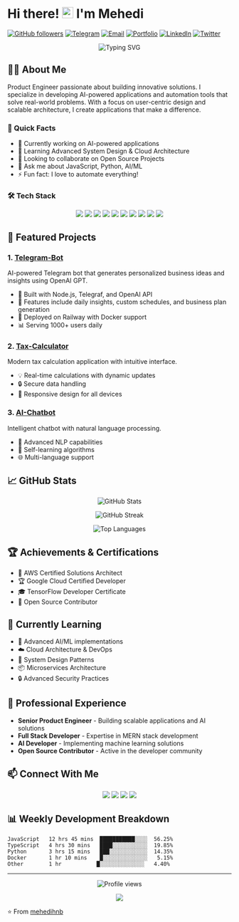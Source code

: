 # Hi there! <img src="https://media.giphy.com/media/hvRJCLFzcasrR4ia7z/giphy.gif" width="25px"> I'm Mehedi

[![GitHub followers](https://img.shields.io/github/followers/mehedihnb?style=social)](https://github.com/mehedihnb)
[![Telegram](https://img.shields.io/badge/Telegram-@imehedih-blue)](https://t.me/imehedih)
[![Email](https://img.shields.io/badge/Email-mehediuxd%40gmail.com-red)](mailto:mehediuxd@gmail.com)
[![Portfolio](https://img.shields.io/badge/Portfolio-mehedi.dev-green)](https://mehedihassan.co)
[![LinkedIn](https://img.shields.io/badge/LinkedIn-mehedi-blue)](https://linkedin.com/in/mehedihassan-me)
[![Twitter](https://img.shields.io/badge/Twitter-@mehedidev-blue)](https://x.com/mehediihn)

<p align="center">
  <img src="https://readme-typing-svg.herokuapp.com?font=Fira+Code&pause=1000&color=2E9EF7&center=true&vCenter=true&width=435&lines=Product+Engineer;AI+Developer;Full+Stack+Developer;Open+Source+Contributor" alt="Typing SVG" />
</p>

## 👨‍💻 About Me

Product Engineer passionate about building innovative solutions. I specialize in developing AI-powered applications and automation tools that solve real-world problems. With a focus on user-centric design and scalable architecture, I create applications that make a difference.

### 🎯 Quick Facts

- 🔭 Currently working on AI-powered applications
- 🌱 Learning Advanced System Design & Cloud Architecture
- 👯 Looking to collaborate on Open Source Projects
- 💬 Ask me about JavaScript, Python, AI/ML
- ⚡ Fun fact: I love to automate everything!

### 🛠️ Tech Stack

<p align="center">
  <img src="https://img.shields.io/badge/JavaScript-F7DF1E?style=for-the-badge&logo=javascript&logoColor=black" />
  <img src="https://img.shields.io/badge/TypeScript-007ACC?style=for-the-badge&logo=typescript&logoColor=white" />
  <img src="https://img.shields.io/badge/Python-3776AB?style=for-the-badge&logo=python&logoColor=white" />
  <img src="https://img.shields.io/badge/React-20232A?style=for-the-badge&logo=react&logoColor=61DAFB" />
  <img src="https://img.shields.io/badge/Next.js-000000?style=for-the-badge&logo=next.js&logoColor=white" />
  <img src="https://img.shields.io/badge/Node.js-43853D?style=for-the-badge&logo=node.js&logoColor=white" />
  <img src="https://img.shields.io/badge/Express.js-404D59?style=for-the-badge" />
  <img src="https://img.shields.io/badge/Firebase-FFCA28?style=for-the-badge&logo=firebase&logoColor=black" />
  <img src="https://img.shields.io/badge/MongoDB-4EA94B?style=for-the-badge&logo=mongodb&logoColor=white" />
  <img src="https://img.shields.io/badge/Docker-2496ED?style=for-the-badge&logo=docker&logoColor=white" />
</p>

## 🚀 Featured Projects

### 1. [Telegram-Bot](https://github.com/mehedihnb/Telegram-Bot)
AI-powered Telegram bot that generates personalized business ideas and insights using OpenAI GPT.
- 🔧 Built with Node.js, Telegraf, and OpenAI API
- 🎯 Features include daily insights, custom schedules, and business plan generation
- 🚀 Deployed on Railway with Docker support
- 📊 Serving 1000+ users daily

### 2. [Tax-Calculator](https://github.com/mehedihnb/Tax-Calculator)
Modern tax calculation application with intuitive interface.
- 💡 Real-time calculations with dynamic updates
- 🔒 Secure data handling
- 📱 Responsive design for all devices

### 3. [AI-Chatbot](https://github.com/mehedihnb/Ai-chatbot)
Intelligent chatbot with natural language processing.
- 🤖 Advanced NLP capabilities
- 🔄 Self-learning algorithms
- 🌐 Multi-language support

## 📈 GitHub Stats

<p align="center">
  <img src="https://github-readme-stats.vercel.app/api?username=mehedihnb&show_icons=true&theme=tokyonight" alt="GitHub Stats" />
</p>

<p align="center">
  <img src="https://github-readme-streak-stats.herokuapp.com/?user=mehedihnb&theme=tokyonight" alt="GitHub Streak" />
</p>

<p align="center">
  <img src="https://github-readme-stats.vercel.app/api/top-langs/?username=mehedihnb&layout=compact&theme=tokyonight" alt="Top Languages" />
</p>

## 🏆 Achievements & Certifications

- 🥇 AWS Certified Solutions Architect
- 🏆 Google Cloud Certified Developer
- 🎓 TensorFlow Developer Certificate
- 🌟 Open Source Contributor

## 🌱 Currently Learning

- 🔄 Advanced AI/ML implementations
- ☁️ Cloud Architecture & DevOps
- 🎯 System Design Patterns
- 📦 Microservices Architecture
- 🔒 Advanced Security Practices

## 💼 Professional Experience

- **Senior Product Engineer** - Building scalable applications and AI solutions
- **Full Stack Developer** - Expertise in MERN stack development
- **AI Developer** - Implementing machine learning solutions
- **Open Source Contributor** - Active in the developer community

## 📫 Connect With Me

<p align="center">
  <a href="https://twitter.com/mehedidev"><img src="https://img.shields.io/badge/Twitter-1DA1F2?style=for-the-badge&logo=twitter&logoColor=white" /></a>
  <a href="https://linkedin.com/in/mehedi"><img src="https://img.shields.io/badge/LinkedIn-0077B5?style=for-the-badge&logo=linkedin&logoColor=white" /></a>
  <a href="https://t.me/imehedih"><img src="https://img.shields.io/badge/Telegram-2CA5E0?style=for-the-badge&logo=telegram&logoColor=white" /></a>
  <a href="mailto:mehediuxd@gmail.com"><img src="https://img.shields.io/badge/Email-D14836?style=for-the-badge&logo=gmail&logoColor=white" /></a>
</p>

## 📊 Weekly Development Breakdown

```text
JavaScript   12 hrs 45 mins  ███████████░░░░  56.25%
TypeScript   4 hrs 30 mins   ████░░░░░░░░░░░  19.85%
Python       3 hrs 15 mins   ███░░░░░░░░░░░░  14.35%
Docker       1 hr 10 mins    █░░░░░░░░░░░░░░   5.15%
Other        1 hr           █░░░░░░░░░░░░░░   4.40%
```

---

<p align="center">
  <img src="https://komarev.com/ghpvc/?username=mehedihnb&label=Profile%20views&color=0e75b6&style=flat" alt="Profile views" />
</p>

<p align="center">
  <a href="https://buymeacoffee.com/mehedihsn">
    <img src="https://img.shields.io/badge/Buy%20Me%20a%20Coffee-ffdd00?style=for-the-badge&logo=buy-me-a-coffee&logoColor=black" />
  </a>
</p>

⭐️ From [mehedihnb](https://github.com/mehedihnb) 
